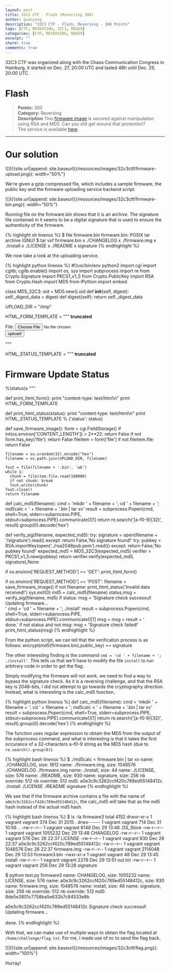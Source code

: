 ```yaml
---
layout: post
title: 32C3 CTF - Flash (Reversing 300)
author: quanyang
description: "32C3 CTF - Flash. Reversing - 300 Points"
tags: [CTF, REVERSING, 32C3, REGEX]
categories: [CTF, REVERSING, REGEX]
excerpt: ""
share: true
comments: true
--- 
```


32C3 CTF was organized along with the Chaos Communication Congress in Hamburg, it started on Dec. 27, 20:00 UTC and lasted 48h until Dec. 29, 20:00 UTC.

# Flash
>**Points:** 300  
**Category:** Reversing  
**Description**
This [firmware image](https://32c3ctf.ccc.ac/uploads/flash.tgz) is secured against manipulation using RSA and MD5. Can you still get around that protection?   
The service is available [here](http://136.243.194.37:8001/upload.py).

---

# Our solution

![]({{site.url|append: site.baseurl}}/resources/images/32c3ctf/firmware-upload.png){: width="50%"}

We're given a gzip compressed file, which includes a sample firmware, the public key and the firmware uploading service backend script.

![]({{site.url|append: site.baseurl}}/resources/images/32c3ctf/firmware-bin.png){: width="50%"}

Running file on the firmware.bin shows that it is an archive. The signature file contained in it seems to be a digital signature that is used to ensure the authenticity of the firmware.

{% highlight sh linenos %}
$ file firmware.bin
firmware.bin: POSIX tar archive (GNU)
$ tar vxf firmware.bin
x ./CHANGELOG
x ./firmware.img
x ./install
x ./LICENSE
x ./README
x signature
{% endhighlight %}

We now take a look at the uploading service.

{% highlight python linenos %}
#!/usr/bin/env python2
import cgi
import cgitb; cgitb.enable()
import os, sys
import subprocess
import re
from Crypto.Signature import PKCS1_v1_5
from Crypto.PublicKey import RSA
from Crypto.Hash import MD5
from IPython import embed

class MD5_32C3:
  oid = MD5.new().oid
  def __init__(self, digest):
    self._digest_data = digest
  def digest(self):
    return self._digest_data

UPLOAD_DIR = "/tmp"

HTML_FORM_TEMPLATE = """
**truncated**
<form action="" method="POST" enctype="multipart/form-data">
File: <input name="file" type="file"><br>
<input name="submit" type="submit" value="upload!">
</form>
</body>
</html>"""

HTML_STATUS_TEMPLATE = """
**truncated**
<h1>Firmware Update Status</h1>
%(status)s
</body>
</html>"""

def print_html_form():
    print "content-type: text/html\n"
    print HTML_FORM_TEMPLATE

def print_html_status(status):
    print "content-type: text/html\n"
    print HTML_STATUS_TEMPLATE % {'status': status}

def save_firmware_image():
    form = cgi.FieldStorage()
    if int(os.environ['CONTENT_LENGTH']) > 2**22:
      return False
    if not form.has_key('file'):
      return False
    fileitem = form['file']
    if not fileitem.file:
      return False

    filename = os.urandom(32).encode("hex")
    filename = os.path.join(UPLOAD_DIR, filename)

    fout = file(filename + '.bin', 'wb')
    while 1:
      chunk = fileitem.file.read(100000)
      if not chunk: break
      fout.write(chunk)
    fout.close()
    return filename

def calc_md5(filename):
    cmd = 'mkdir ' + filename + '; cd ' + filename + '; md5calc < ' + filename + '.bin | tar xv'
    result = subprocess.Popen(cmd, shell=True, stderr=subprocess.PIPE, stdout=subprocess.PIPE).communicate()[1]
    return re.search('[a-f0-9]{32}', result).group(0).decode('hex')

def verify_sig(filename, expected_md5):
    try:
      signature = open(filename + '/signature').read()
    except:
      return False,'No signature found!'
    try:
      pubkey = RSA.importKey(open('../rsa2048pub.pem').read())
    except:
      return False,'No pubkey found!'
    expected_md5 = MD5_32C3(expected_md5)
    verifier = PKCS1_v1_5.new(pubkey)
    return verifier.verify(expected_md5, signature),None

if os.environ['REQUEST_METHOD'] == 'GET':
    print_html_form()

if os.environ['REQUEST_METHOD'] == 'POST':
    filename = save_firmware_image()
    if not filename:
      print_html_status('Invalid data received!')
      sys.exit(0)
    md5 = calc_md5(filename)
    status,msg = verify_sig(filename, md5)
    if status:
      msg = 'Signature check successul! Updating firmware... <br>'
      cmd = 'cd ' + filename + '; ./install'
      result = subprocess.Popen(cmd, shell=True, stderr=subprocess.PIPE, stdout=subprocess.PIPE).communicate()[1]
      msg = msg + result + '<br>done.'
    if not status and not msg:
      msg = 'Signature check failed!'
    print_html_status(msg)
{% endhighlight %}

From the python script, we can tell that the verification process is as follows:
encrypt(md5(firmware.bin),public_key) == signature

The other interesting finding is the command `cmd = 'cd ' + filename + '; ./install'`. This tells us that we'll have to modify the file `install` to run arbitrary code in order to get the flag.

Simply modifying the firmware will not work, we need to find a way to bypass the signature check. As it is a reversing challenge, and that the RSA key is 2048-bits, I did not attempt to go towards the cryptography direction. 
Instead, what is interesting is the calc_md5 function.

{% highlight python linenos %}
def calc_md5(filename):
    cmd = 'mkdir ' + filename + '; cd ' + filename + '; md5calc < ' + filename + '.bin | tar xv'
    result = subprocess.Popen(cmd, shell=True, stderr=subprocess.PIPE, stdout=subprocess.PIPE).communicate()[1]
    return re.search('[a-f0-9]{32}', result).group(0).decode('hex')
{% endhighlight %}

The function uses regular expression to obtain the MD5 from the output of the subprocess command, and what is interesting is that it takes the first occurance of a 32-characters a-f0-9 string as the MD5 hash (due to `re.search().group(0)`).

{% highlight bash linenos %}
$ ./md5calc < firmware.bin | tar xv
name: ./CHANGELOG, size: 1812
name: ./firmware.img, size: 1048576
./CHANGELOG
./firmware.img
name: ./install, size: 44
name: ./LICENSE, size: 576
name: ./README, size: 930
name: signature, size: 256
nb override: 512
nb override: 512
md5: a0e3c9c3262ccf420c789ed55148412c
./install
./LICENSE
./README
signature
{% endhighlight %}

We see that if the firmware archive contains a file with the name of `a0e3c9c3262ccf420c789ed55148412c`, the calc_md5 will take that as the md5 hash instead of the actual md5 hash.

{% highlight bash linenos %}
$ ls -la firmware3
total 4152
drwxr-xr-x 1 vagrant vagrant     374 Dec 31  2015 .
drwx------ 1 vagrant vagrant     714 Dec 31 10:56 ..
-rw-r--r-- 1 vagrant vagrant    6148 Dec 29 13:48 .DS_Store
-rw-r--r-- 1 vagrant vagrant 1055232 Dec 29 13:48 CHANGELOG
-rw-r--r-- 1 vagrant vagrant     576 Dec 26 22:37 LICENSE
-rw-r--r-- 1 vagrant vagrant     930 Dec 26 22:37 a0e3c9c3262ccf420c789ed55148412c
-rw-r--r-- 1 vagrant vagrant 1048576 Dec 26 22:37 firmware.img
-rw-r--r-- 1 vagrant vagrant 2114048 Dec 29 13:53 firmware3.bin
-rwxr-xr-x 1 vagrant vagrant      48 Dec 29 13:45 install
-rw-r--r-- 1 vagrant vagrant    2278 Dec 29 13:51 out.txt
-rw-r--r-- 1 vagrant vagrant     256 Dec 29 13:28 signature

$ python test.py firmware3
name: CHANGELOG, size: 1055232
name: LICENSE, size: 576
name: a0e3c9c3262ccf420c789ed55148412c, size: 930
name: firmware.img, size: 1048576
name: install, size: 48
name: signature, size: 256
nb override: 512
nb override: 512
md5: 8de5e3801c7758ba5e632b7c84533e8b

a0e3c9c3262ccf420c789ed55148412c
Signature check successul! Updating firmware... <br><br>done.
{% endhighlight %}

With that, we can make use of multiple ways to obtain the flag located at `/home/challenge/flag.txt`. For me, I made use of nc to send the flag back.

![]({{site.url|append: site.baseurl}}/resources/images/32c3ctf/flag.png){: width="100%"}

Hurray!
